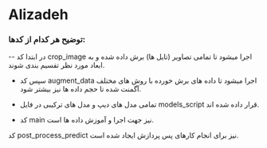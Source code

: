 # Alizadeh

### توضیح هر کدام از کدها:
 -- در ابتدا کد crop_image اجرا میشود تا تمامی تصاویر (تایل ها) برش داده شده و به ابعاد مورد نظر تقسیم بندی شوند.
 
 - سپس کد augment_data اجرا میشود تا داده های برش خورده با روش های مختلف آگمنت شده تا حجم داده ها نیز بیشتر شود.
 
 - تمامی مدل های دیپ و مدل های ترکیبی در فایل models_script قرار داده شده اند.

 - کد main نیز جهت اجرا و آموزش داده ها است.

 کد post_process_predict نیز برای انجام کارهای پس پردازش ایجاد شده است.





